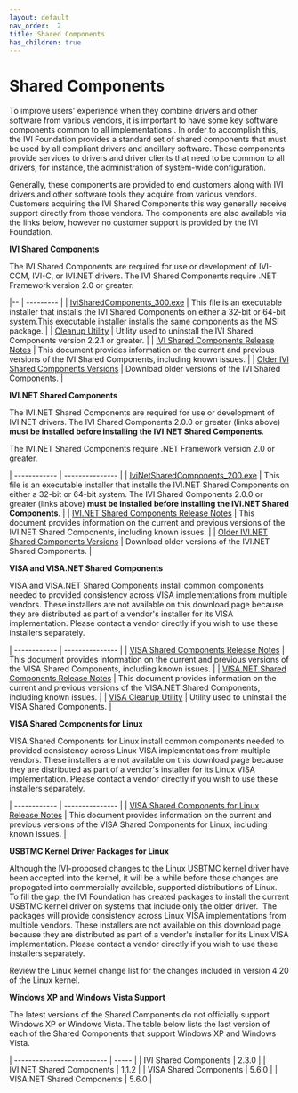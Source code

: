 ```yaml
---
layout: default
nav_order:  2
title: Shared Components
has_children: true
---
```


# Shared Components

To improve users' experience when they combine drivers and other
software from various vendors, it is important to have some key software
components common to all implementations . In order to accomplish this,
the IVI Foundation provides a standard set of shared components that
must be used by all compliant drivers and ancillary software. These
components provide services to drivers and driver clients that need to
be common to all drivers, for instance, the administration of
system-wide configuration.

Generally, these components are provided to end customers along with IVI
drivers and other software tools they acquire from various vendors.
Customers acquiring the IVI Shared Components this way generally receive
support directly from those vendors. The components are also available
via the links below, however no customer support is provided by the IVI
Foundation.

**IVI Shared Components**

The IVI Shared Components are required for use or development of
IVI-COM, IVI-C, or IVI.NET drivers. The IVI Shared Components require
.NET Framework version 2.0 or greater.


|-- | --------- |
| [IviSharedComponents\_300.exe](../downloads/Shared%20Components/IviSharedComponents_300.exe)  | This file is an executable installer that installs the IVI Shared Components on either a 32-bit or 64-bit system.This executable installer installs the same components as the MSI package. |
| [Cleanup Utility](../downloads/Shared%20Components/x86/CleanupUtility.exe)  | Utility used to uninstall the IVI Shared Components version 2.2.1 or greater.                                                                                                               |
| [IVI Shared Components Release Notes](../downloads/Shared%20Components/IVI%20Shared%20Components%20Release%20Notes%203.0.docx) | This document provides information on the current and previous versions of the IVI Shared Components, including known issues.    |
| [Older IVI Shared Components Versions](OlderIviSharedComponents.html) | Download older versions of the IVI Shared Components.                                                                                                                                       |



**IVI.NET Shared Components**

The IVI.NET Shared Components are required for use or development of
IVI.NET drivers. The IVI Shared Components 2.0.0 or greater (links
above) **must be installed before installing the IVI.NET Shared
Components**.

The IVI.NET Shared Components require .NET Framework version 2.0 or
greater.


| ------------ | --------------- |
| [IviNetSharedComponents\_200.exe](../downloads/Shared%20Components/IviNetSharedComponents_200.exe)                               | This file is an executable installer that installs the IVI.NET Shared Components on either a 32-bit or 64-bit system. The IVI Shared Components 2.0.0 or greater (links above) **must be installed before installing the IVI.NET Shared Components**. |
| [IVI.NET Shared Components Release Notes](../downloads/Shared%20Components/IVI.NET%20Shared%20Components%20Release%20Notes.docx) | This document provides information on the current and previous versions of the IVI.NET Shared Components, including known issues.                                                                                                                     |
| [Older IVI.NET Shared Components Versions](OlderIviNetSharedComponents.html)                                                     | Download older versions of the IVI.NET Shared Components.                                                                                                                                                                                             |



**VISA and VISA.NET Shared Components**

VISA and VISA.NET Shared Components install common components needed to
provided consistency across VISA implementations from multiple vendors.
These installers are not available on this download page because they
are distributed as part of a vendor's installer for its VISA
implementation. Please contact a vendor directly if you wish to use
these installers separately.

| ------------ | --------------- |
| [VISA Shared Components Release Notes](../downloads/Shared%20Components/VISA%20Shared%20Components%20Release%20Notes_.txt)         | This document provides information on the current and previous versions of the VISA Shared Components, including known issues.     |
| [VISA.NET Shared Components Release Notes](../downloads/Shared%20Components/VISA.NET%20Shared%20Components%20Release%20Notes_.txt) | This document provides information on the current and previous versions of the VISA.NET Shared Components, including known issues. |
| [VISA Cleanup Utility](../downloads/Shared%20Components/VisaCleanupUtility_7.1.1_.exe)                                             | Utility used to uninstall the VISA Shared Components.                                                                              |



**VISA Shared Components for Linux**

VISA Shared Components for Linux install common components needed to
provided consistency across Linux VISA implementations from multiple
vendors. These installers are not available on this download page
because they are distributed as part of a vendor's installer for its
Linux VISA implementation. Please contact a vendor directly if you wish
to use these installers separately.

| ------------ | --------------- |
| [VISA Shared Components for Linux Release Notes](../downloads/Shared%20Components/VISA%20Shared%20Components%20for%20Linux%20Release%20Notes.txt) | This document provides information on the current and previous versions of the VISA Shared Components for Linux, including known issues. |



**USBTMC Kernel Driver Packages for Linux**

Although the IVI-proposed changes to the Linux USBTMC kernel driver have
been accepted into the kernel, it will be a while before those changes
are propogated into commercially available, supported distributions of
Linux.  To fill the gap, the IVI Foundation has created packages to
install the current USBTMC kernel driver on systems that include only
the older driver.  The packages will provide consistency across Linux
VISA implementations from multiple vendors. These installers are not
available on this download page because they are distributed as part of
a vendor's installer for its Linux VISA implementation. Please contact a
vendor directly if you wish to use these installers separately.

Review the Linux kernel change list for the changes included in version
4.20 of the Linux kernel.

**Windows XP and Windows Vista Support**

The latest versions of the Shared Components do not officially support
Windows XP or Windows Vista. The table below lists the last version of
each of the Shared Components that support Windows XP and Windows Vista.


| -------------------------- | ----- |
| IVI Shared Components      | 2.3.0 |
| IVI.NET Shared Components  | 1.1.2 |
| VISA Shared Components     | 5.6.0 |
| VISA.NET Shared Components | 5.6.0 |
